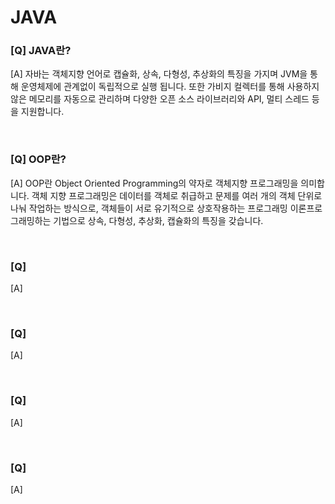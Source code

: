 # JAVA 

### [Q] JAVA란?
[A] 자바는 객체지향 언어로 캡슐화, 상속, 다형성, 추상화의 특징을 가지며 JVM을 통해 운영체제에 관계없이 독립적으로 실행 됩니다. 또한 가비지 컬렉터를 통해 사용하지 않은 메모리를 자동으로 관리하며 다양한 오픈 소스 라이브러리와 API, 멀티 스레드 등을 지원합니다.

<br>

### [Q] OOP란?
[A] OOP란 Object Oriented Programming의 약자로 객체지향 프로그래밍을 의미합니다. 객체 지향 프로그래밍은 데이터를 객체로 취급하고 문제를 여러 개의 객체 단위로 나눠 작업하는 방식으로, 객체들이 서로 유기적으로 상호작용하는 프로그래밍 이론프로그래밍하는 기법으로 상속, 다형성, 추상화, 캡슐화의 특징을 갖습니다.

<br>

### [Q] 
[A]

<br>

### [Q] 
[A]

<br>

### [Q] 
[A]

<br>

### [Q] 
[A]

<br>




